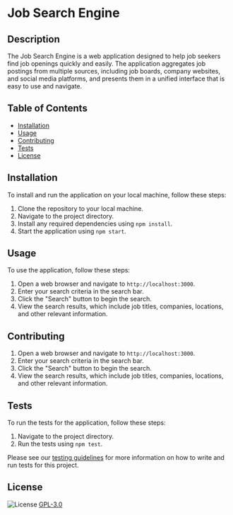 # Job Search Engine

  ## Description

  The Job Search Engine is a web application designed to help job seekers find job openings quickly and easily. The application aggregates job postings from multiple sources, including job boards, company websites, and social media platforms, and presents them in a unified interface that is easy to use and navigate.

  ## Table of Contents

  * [Installation](#installation)
  * [Usage](#usage)
  * [Contributing](#contributing)
  * [Tests](#tests)
  * [License](#license)

  ## Installation
  
  To install and run the application on your local machine, follow these steps:

  1. Clone the repository to your local machine.
  2. Navigate to the project directory.
  3. Install any required dependencies using `npm install`.
  4. Start the application using `npm start`.
  
  ## Usage

  To use the application, follow these steps:
  
  1. Open a web browser and navigate to `http://localhost:3000`.
  2. Enter your search criteria in the search bar.
  3. Click the "Search" button to begin the search.
  4. View the search results, which include job titles, companies, locations, and other relevant information.

  ## Contributing

  1. Open a web browser and navigate to `http://localhost:3000`.
  2. Enter your search criteria in the search bar.
  3. Click the "Search" button to begin the search.
  4. View the search results, which include job titles, companies, locations, and other relevant information.

  ## Tests

  To run the tests for the application, follow these steps:
  1. Navigate to the project directory.
  2. Run the tests using `npm test`.

Please see our [testing guidelines](TESTING.md) for more information on how to write and run tests for this project.

  ## License
  ![License](https://img.shields.io/badge/GPL-3.0-yellow.svg)
  [GPL-3.0](https://opensource.org/licenses/GPL-3.0)


 
  